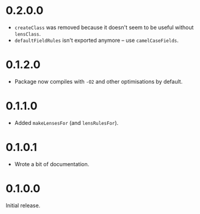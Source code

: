# 0.2.0.0

* `createClass` was removed because it doesn't seem to be useful without `lensClass`.
* `defaultFieldRules` isn't exported anymore – use `camelCaseFields`.

# 0.1.2.0

* Package now compiles with `-O2` and other optimisations by default.

# 0.1.1.0

* Added `makeLensesFor` (and `lensRulesFor`).

# 0.1.0.1

* Wrote a bit of documentation.

# 0.1.0.0

Initial release.
